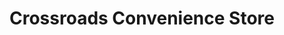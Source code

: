 ---
title: "Crossroads Convenience Store"
url: /jackson/crossroads-convenience-store/
shop: convenience
---